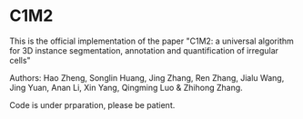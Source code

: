 # C1M2
This is the official implementation of the paper "C1M2: a universal algorithm for 3D instance segmentation, annotation and quantification of irregular cells"

Authors: Hao Zheng, Songlin Huang, Jing Zhang, Ren Zhang, Jialu Wang, Jing Yuan, Anan Li, Xin Yang, Qingming Luo & Zhihong Zhang.

Code is under prparation, please be patient.
